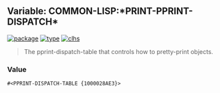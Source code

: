 ## Variable: COMMON-LISP:\*PRINT-PPRINT-DISPATCH\*
[![package](https://img.shields.io/badge/Package-COMMON--LISP-5f9ea0.svg?style=social&colorA=999999)](../) [![type](https://img.shields.io/badge/Type-Variable-5f9ea0.svg?style=social&colorA=999999)](../#variable) [![clhs](https://img.shields.io/badge/CLHS-*PRINT--PPRINT--DISPATCH*-5f9ea0.svg?style=social&colorA=999999)](http://www.lispworks.com/documentation/HyperSpec/Body/v_pr_ppr.htm) 

> The pprint-dispatch-table that controls how to pretty-print objects.

### Value
```
#<PPRINT-DISPATCH-TABLE {1000028AE3}>
```
